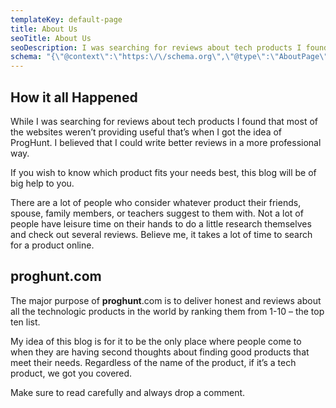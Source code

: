 ```yaml
---
templateKey: default-page
title: About Us
seoTitle: About Us
seoDescription: I was searching for reviews about tech products I found that most of the websites weren't providing useful thats when I got the idea of ProgHunt.
schema: "{\"@context\":\"https:\/\/schema.org\",\"@type\":\"AboutPage\",\"mainEntityOfPage\":{\"@type\":\"WebPage\",\"@id\":\"https:\/\/www.proghunt.com\/about-us\/\"},\"url\":\"https:\/\/www.proghunt.com\/about-us\/\",\"headline\":\"About Us\",\"description\":\"I was searching for reviews about tech products I found that most of the websites weren't providing useful thats when I got the idea of ProgHunt.\",\"image\":{\"@type\":\"ImageObject\",\"@id\":\"https:\/\/www.proghunt.com\/about-us\/#primaryimage\",\"url\":\"https:\/\/www.proghunt.com\/img\/Best-Gaming-PC-Build.jpg\",\"width\":\"1836\",\"height\":\"1948\"},\"publisher\":{\"@type\":\"Organization\",\"name\":\"ProgHunt\",\"logo\":{\"@type\":\"ImageObject\",\"url\":\"https:\/\/www.proghunt.com\/img\/logo-large.jpg\",\"width\":\"800\",\"height\":\"258\"}}},"
---
```


## How it all Happened

While I was searching for reviews about tech products I found that most of the websites weren’t providing useful that’s when I got the idea of ProgHunt. I believed that I could write better reviews in a more professional way.

If you wish to know which product fits your needs best, this blog will be of big help to you.

There are a lot of people who consider whatever product their friends, spouse, family members, or teachers suggest to them with. Not a lot of people have leisure time on their hands to do a little research themselves and check out several reviews. Believe me, it takes a lot of time to search for a product online.

## proghunt.com

The major purpose of **proghunt**.com is to deliver honest and reviews about all the technologic products in the world by ranking them from 1-10 – the top ten list.

My idea of this blog is for it to be the only place where people come to when they are having second thoughts about finding good products that meet their needs. Regardless of the name of the product, if it’s a tech product, we got you covered.

Make sure to read carefully and always drop a comment.
